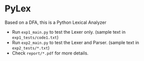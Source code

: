 # PyLex
Based on a DFA, this is a Python Lexical Analyzer 

*  Run `exp1_main.py` to test the Lexer only. (sample text in `exp1_tests/code1.txt`)
*  Run `exp2_main.py` to test the Lexer and Parser. (sample text in `exp2_tests/*.txt`) 
*  Check `report/*.pdf` for more details.
